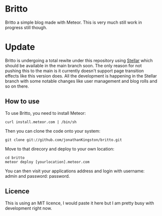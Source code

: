Britto
======

Britto a simple blog made with Meteor.
This is very much still work in progress still though.

Update
=======
Britto is undergoing a total rewite under this repository using [Stellar](https://github.com/jonathanKingston/stellar) which should be available in the main branch soon.
The only reason for not pushing this to the main is it currently doesn't support page transition effects like this version does.
All the development is happening in the Stellar branch with some notable changes like user management and blog rolls and so on there.


How to use
----------

To use Britto, you need to install Meteor:

    curl install.meteor.com | /bin/sh

Then you can clone the code onto your system:

    git clone git://github.com/jonathanKingston/britto.git

Move to that direcory and deploy to your own location:

    cd britto
    meteor deploy [yourlocation].meteor.com

You can then visit your applications address and login with username: admin and password: password.


Licence
-------

This is using an MIT licence, I would paste it here but I am pretty busy with development right now.